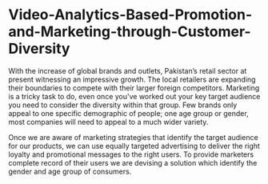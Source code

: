 # Video-Analytics-Based-Promotion-and-Marketing-through-Customer-Diversity
With the increase of global brands and outlets, Pakistan’s retail sector at present witnessing an
impressive growth. The local retailers are expanding their boundaries to compete with their larger
foreign competitors. Marketing is a tricky task to do, even once you've worked out your key target
audience you need to consider the diversity within that group. Few brands only appeal to one
specific demographic of people; one age group or gender, most companies will need to appeal to
a much wider variety.

Once we are aware of marketing strategies that identify the target audience for our products, we
can use equally targeted advertising to deliver the right loyalty and promotional messages to the
right users. To provide marketers complete record of their users we are devising a solution which
identify the gender and age group of consumers.

